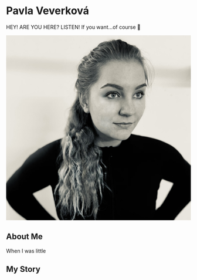 # Pavla Veverková
HEY! ARE YOU HERE? LISTEN! 
If you want...of course 🦖

![image](fotka.png)

## About Me
When I was little

## My Story



